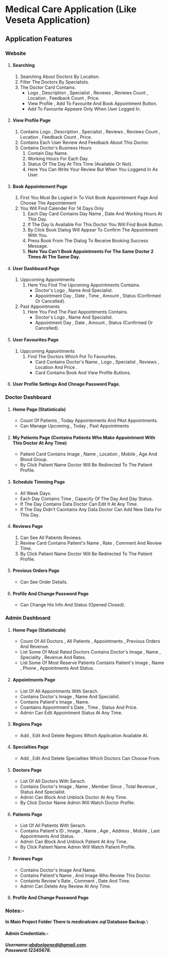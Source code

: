 # Medical Care Application (Like Veseta Application)
## Application Features 
### Website
1. #### Searching
    1. Searching About Doctors By Location.
    2. Filter The Doctors By Specialists.
    3. The Doctor Card Contains.
       * Logo , Description , Specialist , Reviews , Reviews Count , Location , Feedback Count , Price.
       * View Profile , Add To Favourite And Book Appointment Button.
       * Add To Favourite Appeare Only When User Logged In.
2. #### View Profile Page
    1. Contains Logo , Description , Specialist , Reviews , Reviews Count , Location , Feedback Count , Price.
    2. Contains Each User Review And Feedback About This Doctor.
    3. Contains Doctor's Business Hours   
        1. Contain Day Name.
        2. Working Hours For Each Day.
        3. Status Of The Day At This Time (Available Or Not).
        4. Here You Can Write Your Review But When You Loggend In As User.
  3. #### Book Appointement Page 
     1. First You Must Be Logied In To Visit Book Appointement Page And Choose The Appointement
     2. You Will Find Calender For 14 Days Only
        1. Each Day Card Contains Day Name , Date And Working Hours At This Day.
        2. If The Day Is Available For This Doctor You Will Find Book Button.
        3. By Click Book Dialog Will Appear To Confirm The Appointment With You.
        4. Press Book From The Dialog To Receive Booking Success Message.
        5. **Note You Can't Book Appointments For The Same Doctor 2 Times At The Same Day.**
  4. #### User Dashboard Page
     1. Uppcoming Appointments
        1. Here You Find The Upcoming Appointments Contains.
            * Doctor's Logo , Name And Specialist.
            * Appointment Day , Date , Time , Amount , Status (Confirmed Or Cancelled).
     2. Past Appointments
        1. Here You Find The Past Appointments Contains.
            * Doctor's Logo , Name And Specialist.
            * Appointment Day , Date , Amount , Status (Confirmed Or Cancelled).
5. #### User Favourites Page
     1. Uppcoming Appointments
        1. Find The Doctors Which Put To Favourites.
            * Card Contains Doctor's Name , Logo , Specialist , Reviews , Location And Price .
            * Card Contains Book And View Profile Buttons.
 5. #### User Profile Settings And Chnage Password Page.
  
### Doctor Dashboard
  1. #### Home Page (Statisticals)
     * Count Of Patients , Today Appointements And PAst Appointments.
     * Can Manage Upcoming , Today , Past Appointments
  2. #### My Patients Page (Contains Patients Who Make Appointment With This Doctor At Any Time)
     * Patient Card Contains Image , Name , Location , Mobile , Age And Blood Group.
     * By Click Patient Name Doctor Will Be Redirected To The Patient Profile.
  3. #### Schedule Timming Page
     * All Week Days.
     * Each Day Contains Time , Capacity Of The Day And Day Status.
     * If The Day Contains Data Doctor Can Edit It At Any Time.
     * If The Day Didn't Caontains Any Data Doctor Can Add New Data For This Day.
  4. #### Reviews Page
     1. Can See All Patients Reviews.
     2. Review Card Contains Patient's Name , Rate , Comment And Review Time.
     3. By Click Patient Name Doctor Will Be Redirected To The Patient Profile.
  5. #### Previous Orders Page 
     * Can See Order Details.
  6. #### Profile And Change Password Page 
     * Can Change His Info And Status (Opened Closed). 
### Admin Dashboard
  1. #### Home Page (Statisticals)
     * Count Of All Doctors , All Patients , Appointments , Previous Orders And Revenue.
     * List Some Of Most Rated Doctors Contains Doctor's Image , Name , Speciality , Revenue And Rates.
     * List Some Of Most Reserve Patients Contains Patient's Image , Name , Phone , Appointments And Status.
  2. #### Appointments Page
     * List Of All Appointments With Serach.
     * Contains Doctor's Image , Name And Specialist.
     * Contains Patient's Image , Name.
     * Coantains Appointment's Date , Time , Status And Price.
     * Admin Can Edit Appointment Status At Any Time.  
  2. #### Regions Page
     * Add , Edit And Delete Regions Which Application Available At.  
  3. #### Specialties Page
     * Add , Edit And Delete Specialties Which Doctors Can Choose From.  
  4. #### Doctors Page
     * List Of All Doctors With Serach.
     * Contains Doctor's Image , Name , Member Since , Total Revenue , Status And Specialist.
     * Admin Can Block And Unblock Doctor At Any Time.
     * By Click Doctor Name Admin Will Watch Doctor Profile.
  5. #### Patients Page
     * List Of All Patients With Serach.
     * Contains Patient's ID , Image , Name , Age , Address , Mobile , Last Appointments And Status.
     * Admin Can Block And Unblock Patient At Any Time.
     * By Click Patient Name Admin Will Watch Patient Profile.
  6. #### Reviews Page
     * Contains Doctor's Image And Name.
     * Contains Patient's Name , And Image Who Review This Doctor.
     * Containts Review's Rate , Comment , Date And Time.
     * Admin Can Delete Any Review At Any Time.
  7. #### Profile And Change Password Page
  
  ### Notes:-
  **In Main Project Folder There Is _medicalcare.sql_ Database Backup.**\
  #### Admin Credentials:-
  **_Username:abdoelgenedi@gmail.com._**\
  **_Password:12345678._**
  
   
